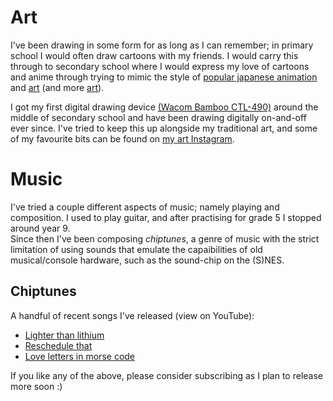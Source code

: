 # Art

I've been drawing in some form for as long as I can remember; in primary school I would often draw cartoons with my friends. I would carry this through to secondary school where I would express my love of cartoons and anime through trying to mimic the style of [popular japanese animation](https://trigger-global.ecq.sc/book.html) and [art](https://64.media.tumblr.com/d6da61c6a9dcca82300ce2164daac5b4/tumblr_ptu0f6iQ671rbya48o2_1280.png) (and more [art](https://twitter.com/rev_bmp)). 

I got my first digital drawing device [(Wacom Bamboo CTL-490)](https://www.amazon.co.uk/Wacom-Intuos-Draw-Tablet-White/dp/B013ATUR46) around the middle of secondary school and have been drawing digitally on-and-off ever since. I've tried to keep this up alongside my traditional art, and some of my favourite bits can be found on [my art Instagram](https://www.instagram.com/elliotdraws/). 

# Music

I've tried a couple different aspects of music; namely playing and composition. I used to play guitar, and after practising for grade 5 I stopped around year 9. \
Since then I've been composing _chiptunes_, a genre of music with the strict limitation of using sounds that emulate the capaibilities of old musical/console hardware, such as the sound-chip on the (S)NES. 

## Chiptunes

A handful of recent songs I've released (view on YouTube): 
- [Lighter than lithium](https://www.youtube.com/watch?v=s8sF23J2-6U&pp=ygUVbGlnaHRlciB0aGFuIGxpdGhpdW0g)
- [Reschedule that](https://www.youtube.com/watch?v=Kv6M3IHQRZo)
- [Love letters in morse code](https://www.youtube.com/watch?v=dpQy5s1AUO4)

If you like any of the above, please consider subscribing as I plan to release more soon :)